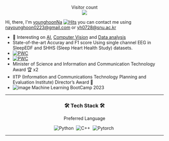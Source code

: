 <!-- ![waving](https://capsule-render.vercel.app/api?type=waving&height=250&text=🐤🐥🐣&fontAlign=80&fontAlignY=30&desc=%20%20%20%20%20Hi,%20there👋👋%20Welcome%20to%20My%20Space&color=gradient) -->
<!-- a Repulic of korea  -->
<!-- :school: I'm currently studying at a university in Chuncheon. -->
<!-- - 💬 If Give me Question [Click](https://github.com/younghoonNa/younghoonNa/issues) -->
<!-- - :octocat: SEE More [Git Statuts](https://github.com/younghoonNa/younghoonNa/blob/main/GithubStats.md) -->
<!-- [![Gmail Badge](https://img.shields.io/badge/Gmail-d14836?style=flat-square&logo=Gmail&logoColor=white&link=mailto:nayounghoon0223@gmail.com)](mailto:nayounghoon0223@gmail.com) -->

<p align="center"> 
  Visitor count<br>
  <img src="https://profile-counter.glitch.me/younghoonNa/count.svg" />
</p>

Hi, there, I'm [younghoonNa](https://github.com/younghoonNa?tab=repositories) [![Hits](https://hits.seeyoufarm.com/api/count/incr/badge.svg?url=https%3A%2F%2Fgithub.com%2FyounghoonNa&count_bg=%231EE3E9&title_bg=%23000000&icon=github.svg&icon_color=%23FFFFFF&title=Hi%2C+There%21&edge_flat=false)](https://hits.seeyoufarm.com) you can contact me using nayounghoon0223@gmail.com or yh0728@snu.ac.kr

- 🌱 Interesting on [AI](), [Computer Vision]() and [Data analysis](https://github.com/younghoonNa/younghoonNa/blob/main/DACON.md)
- State-of-the-art Accuray and F1 score Using single channel EEG in SleepEDF and SHHS (Sleep Heart Health Study) datasets.
- [![PWC](https://img.shields.io/endpoint.svg?url=https://paperswithcode.com/badge/mc2sleepnet-multi-modal-cross-masking-with/sleep-stage-detection-on-shhs-single-channel)](https://paperswithcode.com/sota/sleep-stage-detection-on-shhs-single-channel?p=mc2sleepnet-multi-modal-cross-masking-with)
- [![PWC](https://img.shields.io/endpoint.svg?url=https://paperswithcode.com/badge/mc2sleepnet-multi-modal-cross-masking-with/sleep-stage-detection-on-shhs)](https://paperswithcode.com/sota/sleep-stage-detection-on-shhs?p=mc2sleepnet-multi-modal-cross-masking-with)
- Minister of Science and Information and Communication Technology Award 🏆 x2 <be>
- IITP (Information and Communications Technology Planning and Evaluation Institute) Director’s Award 🥇 <br>
- ![image](https://github.com/younghoonNa/younghoonNa/assets/38518648/c42f8284-8744-49ea-a9a7-d2436475b63e) Machine Learning BootCamp 2023

<!--
- Joint AI Competition (Dacon) at the SW-focused University 2022 Korean recognition (OCR) task <br>
  5th Private score and Encouragement Prize 🥉 (Chairman's Prize from the SW-focused University Council)
- Joint AI Competition (Dacon) at the SW-focused University 2023 Satellite Image Segmentation task <br>
  7th Encouragement Prize 🥉 (Chairman's Prize from the SW-focused University Council)
<!-- Accepted 2 [IEEE papers](https://ieeexplore.ieee.org/author/37089614000) and 1 ACK 2022 Undergraduate Student Paper Prize-->
<!-- Autumn 2021 (23 credits), Spring 2022 (18 credits) GPA(4.5/4.5) // Autumn 2022 GPA(4.4/4.5) 
-->
---

<!--
# ⛷ 현재 진행중인 활동
- 트레이딩 봇 만들기 프로젝트 (2022.06 ~ 2022.12)
- AI Accelerator Computing LAB 논문 세미나

- 📖 My Deep Learning posts and summarized Journal Club papers can be found on [![Tistory's Badge](https://github-readme-tistory-card.vercel.app/api/badge?name=Tistory)](https://187cm.tistory.com) <br>
Additionally, I am the author of a publication on GopenAI featured on Medium [![Medium](https://img.shields.io/badge/Medium-12100E?style=for-the-badge&logo=medium&logoColor=white)](https://medium.com/@nayounghoon0223) 
[![Will's Medium Post](https://github-read-medium-git-main.pahlevikun.vercel.app/latest?username=nayounghoon0223&limit=10)](https://medium.com/@nayounghoon0223)

- Now, I'm participating in Joint Journal club in Ottawa Univ ![image](https://github.com/younghoonNa/younghoonNa/assets/38518648/df0175e2-fb28-44c6-91a8-dcc10d1459d8)

younghoonNa/younghoonNa is a ✨ special ✨ repository because its `README.md` (this file) appears on your GitHub profile.
You can click the Preview link to take a look at your changes.
--->


<h3 align="center">🛠 Tech Stack 🛠</h3>

<p align="center"> Preferred Language</p>

<div align="center" style="text-align:center">

  ![Python](https://img.shields.io/badge/python-3670A0?style=for-the-badge&logo=python&logoColor=white)</a>&nbsp;
  ![C++](https://img.shields.io/badge/C++-00599C?style=for-the-badge&logo=C%2B%2B&logoColor=white)</a>&nbsp;
  ![Pytorch](https://img.shields.io/badge/Pytorch-EE4C2C?style=for-the-badge&logo=Pytorch&logoColor=white)</a>&nbsp;
 <br>
  
</div>

<!-- 

<h4 align="center"> 👀Interest👀</h4>

<div align="center" style="text-align:center">
  
 ![Arduino](https://img.shields.io/badge/Arduino-00979D?style=for-the-badge&logo=Arduino&logoColor=white)</a>&nbsp;
 ![Linux](https://img.shields.io/badge/Linux-FCC624?style=for-the-badge&logo=Linux&logoColor=white)
 ![R](https://img.shields.io/badge/R-276DC3?style=for-the-badge&logo=R&logoColor=white)</a>&nbsp;
 <br>
 
</div>


<h4 align="center">📝I've used at least once📝</h4>

<div align="center" style="text-align:center">
  
 ![C](https://img.shields.io/badge/C-A8B9CC?style=for-the-badge&logo=C&logoColor=white)
 ![Java](https://img.shields.io/badge/Java-007396?style=for-the-badge&logo=Java&logoColor=white)
 ![Linux](https://img.shields.io/badge/Linux-FCC624?style=for-the-badge&logo=Linux&logoColor=white)
 ![Bitcoin](https://img.shields.io/badge/Bitcoin-F7931A?style=for-the-badge&logo=Bitcoin&logoColor=white)</a>&nbsp;
 ![Flutter](https://img.shields.io/badge/Flutter-02569B?style=for-the-badge&logo=Flutter&logoColor=white)
 ![Android Studio](https://img.shields.io/badge/AndroidStudio-3DDC84?style=for-the-badge&logo=AndroidStudio&logoColor=white)
 ![Jupyter NoteBook](https://img.shields.io/badge/Jupyter-F37626?style=for-the-badge&logo=Jupyter&logoColor=white)
 ![MySQL](https://img.shields.io/badge/MySQL-4479A1?style=for-the-badge&logo=MySQL&logoColor=white)
 ![CashsApp](https://img.shields.io/badge/Fiance-00C244?style=for-the-badge&logo=CashApp&logoColor=white)</a>&nbsp;
 <br>
 ![HTML](https://img.shields.io/badge/HTML-E34F26?style=for-the-badge&logo=HTML5&logoColor=white) 
 ![CSS](https://img.shields.io/badge/CSS-1572B6?style=for-the-badge&logo=HTML5&logoColor=white) 
 ![JS](https://img.shields.io/badge/JavaScript-F7DF1E?style=for-the-badge&logo=JSS&logoColor=white)
</div>

## Status
![](https://github-profile-summary-cards.vercel.app/api/cards/profile-details?username=younghoonNa&theme=vue)
[![Solved.ac Profile](http://mazassumnida.wtf/api/v2/generate_badge?boj=yh07282828)](https://solved.ac/yh07282828/)
[![Tistory's Card](https://github-readme-tistory-card.vercel.app/api?name=187cm&theme=tistory)](https://187cm.tistory.com)
[![Will's Medium Post](https://github-read-medium-git-main.pahlevikun.vercel.app/latest?username=nayounghoon0223&limit=10)](https://medium.com/@nayounghoon0223)


-->

---






<!-- [![Anurag's GitHub stats](https://github-readme-stats.vercel.app/api?username=younghoonNa&show_icons=true&theme=vue)](https://github.com/younghoonNa/github-readme-stats) 
![](https://github-profile-summary-cards.vercel.app/api/cards/productive-time?username=younghoonNa&theme=vue) 

[그 외 깃허브 Status](https://github.com/younghoonNa/younghoonNa/blob/main/GithubStats.md)

[Tistory Here!](https://187cm.tistory.com) 

## 경력 및 경험
[나영훈 지금까지 뭐하고 살았나](https://github.com/younghoonNa/younghoonNa/blob/main/git_resume.md)

- (Dacon) Analysis penguin weight 6th. 
- SW Mentoring (C, Algorithm, Python, Machine Learning)

-->
